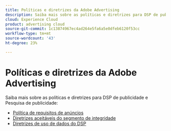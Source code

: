 ```yaml
---
title: Políticas e diretrizes da Adobe Advertising
description: Saiba mais sobre as políticas e diretrizes para DSP de publicidade e Pesquisa de publicidade.
cloud: Experience Cloud
product: advertising cloud
source-git-commit: 1c13874967ec4ad264e5fa6a5e0dfeb6120f53cc
workflow-type: tm+mt
source-wordcount: '43'
ht-degree: 23%

---
```


# Políticas e diretrizes da Adobe Advertising 

Saiba mais sobre as políticas e diretrizes para DSP de publicidade e Pesquisa de publicidade:

* [Política de requisitos de anúncios](/help/policies/ad-requirements-policy.md)
* [Diretrizes aceitáveis do segmento de integridade](/help/policies/health-segment-guidelines.md)
* [Diretrizes de uso de dados do DSP](/help/policies/data-usage-guidelines.md)
